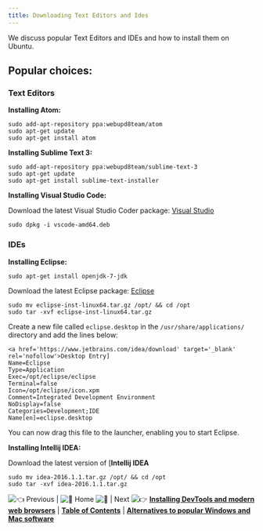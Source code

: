 ```yaml
---
title: Downloading Text Editors and Ides
---
```

We discuss popular Text Editors and IDEs and how to install them on Ubuntu.

## Popular choices:

### Text Editors

**Installing Atom:**

```text
sudo add-apt-repository ppa:webupd8team/atom
sudo apt-get update
sudo apt-get install atom
```

**Installing Sublime Text 3:**

```text
sudo add-apt-repository ppa:webupd8team/sublime-text-3
sudo apt-get update
sudo apt-get install sublime-text-installer
```

**Installing Visual Studio Code:**

Download the latest Visual Studio Coder package: <a href='https://code.visualstudio.com/Docs/?dv=linux64_deb' target='_blank' rel='nofollow'>Visual Studio</a>

```text
sudo dpkg -i vscode-amd64.deb
```

### IDEs

**Installing Eclipse:**

```text
sudo apt-get install openjdk-7-jdk
```

Download the latest Eclipse package: <a href='http://www.eclipse.org/downloads/?osType=linux' target='_blank' rel='nofollow'>Eclipse</a>

```text
sudo mv eclipse-inst-linux64.tar.gz /opt/ && cd /opt
sudo tar -xvf eclipse-inst-linux64.tar.gz
```

Create a new file called `eclipse.desktop` in the `/usr/share/applications/` directory and add the lines below:

```text
<a href='https://www.jetbrains.com/idea/download' target='_blank' rel='nofollow'>Desktop Entry]
Name=Eclipse
Type=Application
Exec=/opt/eclipse/eclipse
Terminal=false
Icon=/opt/eclipse/icon.xpm
Comment=Integrated Development Environment
NoDisplay=false
Categories=Development;IDE
Name[en]=eclipse.desktop
```

You can now drag this file to the launcher, enabling you to start Eclipse.

**Installing Intellij IDEA:**

Download the latest version of [**Intellij IDEA**</a>

```text
sudo mv idea-2016.1.1.tar.gz /opt/ && cd /opt
sudo tar -xvf idea-2016.1.1.tar.gz
```

![:point_left:](//forum.freecodecamp.com/images/emoji/emoji_one/point_left.png?v=2 ":point_left:") Previous | ![:book:](//forum.freecodecamp.com/images/emoji/emoji_one/book.png?v=2 ":book:") Home ![:book:](//forum.freecodecamp.com/images/emoji/emoji_one/book.png?v=2 ":book:") | Next ![:point_right:](//forum.freecodecamp.com/images/emoji/emoji_one/point_right.png?v=2 ":point_right:")
[**Installing DevTools and modern web browsers**](//forum.freecodecamp.com/t/installing-devtools-and-modern-web-browsers/18385) | [**Table of Contents**](//forum.freecodecamp.com/t/setting-up-ubuntu-for-programming/18388) | [**Alternatives to popular Windows and Mac software**](//forum.freecodecamp.com/t/alternatives-to-popular-windows-and-mac-software/18387)

